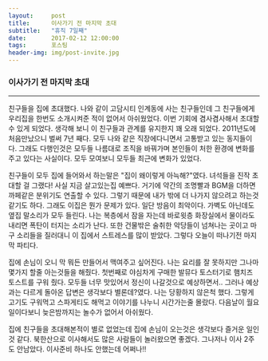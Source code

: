 ```yaml
---  
layout:	    post  
title: 	    이사가기 전 마지막 초대
subtitle:   "휴직 7일째"  
date:       2017-02-12 12:00:00    
tags:       포스팅  
header-img: img/post-invite.jpg
---  
```

  

### 이사가기 전 마지막 초대
----  

친구들을 집에 초대했다. 나와 같이 고담시티 인계동에 사는 친구들인데 그 친구들에게 우리집을 한번도 소개시켜준 적이 없어서 아쉬웠었다. 이번 기회에 겸사겸사해서 초대할수 있게 되었다. 생각해 보니 이 친구들과 관계를 유지한지 꽤 오래 되었다. 2011년도에 처음만났으니 벌써 7년 째다. 모두 나와 같은 직장에다니면서 고통받고 있는 동지들이다. 그래도 다행인것은 모두들 나름대로 조직을 바꿔가며 본인들이 처한 환경에 변화를 주고 있다는 사실이다. 모두 모여보니 모두들 최근에 변화가 있었다.  

친구들이 모두 집에 들어와서 하는말은 "집이 왜이렇게 아늑해?"였다. 녀석들을 진작 초대할 걸 그랬다! 사실 지금 살고있는집 예쁘다. 거기에 약간의 조명빨과 BGM을 더하면 까페같은 분위기도 연출할 수 있다. 그렇기 때문에 내가 밖에 더 나가지 않으려고 하는것 같기도 하다. 그래도 이집은 뭔가 문제가 있다. 일단 방음이 최악이다. 가벽도 아닌데도 옆집 말소리가 모두 들린다. 나는 복층에서 잠을 자는데 바로윗층 화장실에서 물이라도 내리면 폭탄이 터지는 소리가 난다. 또한 건물밖은 술취한 악당들이 넘쳐나는 곳이고 마구 소리들을 질러대니 이 집에서 스트레스를 많이 받았다. 그렇다 오늘이 떠나기전 마지막 파티다.  

집에 손님이 오니 막 뭐든 만들어서 맥여주고 싶어진다. 나는 요리를 잘 못하지만 그나마 몇가지 할줄 아는것들을 해줬다.  첫번째로 야심차게 구매한 발뮤다 토스터기로 햄치즈 토스트를 구워 줬다. 모두들 너무 맛있어서 정신이 나갈것으로 예상하면서.. 그러나 예상과는 다르게 돌아온 답변은 생각보다 별론데?였다. 나는 당황하지 않은척 했다. 그렇게 고기도 구워먹고 스파게티도 해먹고 이야기를 나누니 시간가는줄 몰랐다. 다음날이 월요일이다보니 늦은밤까지는 놀수가 없어서 아쉬웠다.   

집에 친구들을 초대해본적이 별로 없었는데 집에 손님이 오는것은 생각보다 즐거운 일인것 같다. 북한산으로 이사해서도 많은 사람들이 놀러왔으면 좋겠다. 그나저나 이사 2주도 안남았다. 이사준비 하나도 안했는데 어쩌나!!  


